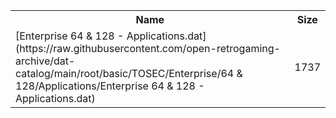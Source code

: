 <table>
<tr><th>Name</th><th>Size</th></tr>
<tr><td>[Enterprise 64 & 128 - Applications.dat](https://raw.githubusercontent.com/open-retrogaming-archive/dat-catalog/main/root/basic/TOSEC/Enterprise/64 & 128/Applications/Enterprise 64 & 128 - Applications.dat)</td><td>1737</td></tr>
</table>
